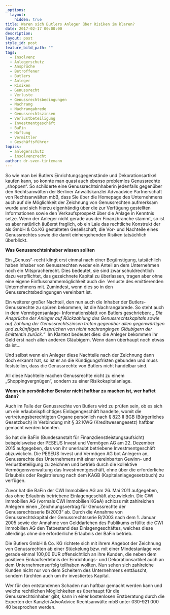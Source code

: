 ```yaml
---
_options:
  layout:
    hidden: true
title: Waren sich Butlers Anleger über Risiken im klaren?
date: 2017-02-17 00:00:00
description:
layout: post
style_id: post
feature_bild_path: ""
tags:
  - Insolvenz
  - Anlegerschutz
  - Ansprüche
  - Betroffener
  - Butlers
  - Anleger
  - Risiken
  - Genussrecht
  - Verluste
  - Genussrechtsbedingungen
  - Nachrang
  - Nachrangabrede
  - Genussrechtszinsen
  - Verlustbeteiligung
  - Investmentgeschäft
  - BaFin
  - Haftung
  - Vermittler
  - Geschäftsführer
topics:
  - anlegerschutz
  - insolvenzrecht
author: dr-sven-tintemann
---
```



So wie man bei Butlers Einrichtungsgegenstände und Dekorationsartikel kaufen kann, so konnte man quasi auch ebenso problemlos Genussrechte „shoppen“. So schilderte eine Genussrechtsinhaberin jedenfalls gegenüber den Rechtsanwälten der Berliner Anwaltskanzlei Advoadvice Partnerschaft von Rechtsanwälten mbB, dass Sie über die Homepage des Unternehmens auch auf die Möglichkeit der Zeichnung von Genussrechten aufmerksam wurde und sich hierzu eigenhändig über die zur Verfügung gestellten Informationen sowie den Verkaufsprospekt über die Anlage in Kenntnis setze. Wenn der Anleger nicht gerade aus der Finanzbranche stammt, so ist es aber natürlich äußerst fraglich, ob ein Laie das rechtliche Konstrukt der als GmbH & Co.KG gestalteten Gesellschaft, die Vor- und Nachteile eines Genussrechtes sowie die damit einhergehenden Risiken tatsächlich überblickt.

**Was Genussrechtsinhaber wissen sollten**

Ein „Genuss“-recht klingt erst einmal nach einer Begünstigung, tatsächlich haben Inhaber von Genussrechten weder ein Anteil an dem Unternehmen noch ein Mitspracherecht. Dies bedeutet, sie sind zwar schuldrechtlich dazu verpflichtet, das gezeichnete Kapital zu überlassen, tragen aber ohne eine eigene Einflussnahmemöglichkeit auch die  Verluste des emittierenden Unternehmens mit. Zumindest, wenn dies so in den Genussrechtsbedingungen vereinbart ist.

Ein weiterer großer Nachteil, den nun auch die Inhaber der Butlers-Genussrechte zu spüren bekommen, ist die Nachrangabrede. So steht auch in dem Vermögensanlage- Informationsblatt von Butlers geschrieben: *„ Die Ansprüche der Anleger auf Rückzahlung des Genussrechtskapitals sowie auf Zahlung der Genussrechtszinsen treten gegenüber allen gegenwärtigen und zukünftigen Ansprüchen von nicht nachrangingen Gläubigern der Emittentin zurück.“*  Im Klartext bedeutet dies: die Anleger bekommen ihr Geld erst nach allen anderen Gläubigern. Wenn dann überhaupt noch etwas da ist…

Und selbst wenn ein Anleger diese Nachteile nach der Zeichnung dann doch erkannt hat, so ist er an die Kündigungsfristen gebunden und muss feststellen, dass die Genussrechte von Butlers nicht handelbar sind.

All diese Nachteile machen Genussrechte nicht zu einem „Shoppingvergnügen“, sondern zu einer Risikokapitalanlage.

**Wenn ein persönlicher Berater nicht haftbar zu machen ist, wer haftet dann?**

Auch im Falle der Genussrechte von Butlers wird zu prüfen sein, ob es sich um ein erlaubnispflichtiges Einlagengeschäft handelte, womit die vertretungsberechtigten Organe persönlich nach § 823 II BGB (Bürgerliches Gesetzbuch) in Verbindung mit § 32 KWG (Kreditwesengesetz) haftbar gemacht werden könnten.

So hat die BaFin (Bundesanstalt für Finanzdienstleistungsaufsicht) beispielsweise der PESEUS Invest und Vermögen AG am 22. Dezember 2015 aufgegeben, das von ihr unerlaubt betriebene Investmentgeschäft abzuwickeln. Die PESEUS Invest und Vermögen AG bot Anlegern an, Genussrechte des Unternehmens mit einer vereinbarten Gewinn- und Verlustbeteiligung zu zeichnen und betrieb durch die kollektive Vermögensverwaltung das Investmentgeschäft, ohne über die erforderliche Erlaubnis oder Registrierung nach dem KAGB (Kapitalanlagegesetzbuch) zu verfügen.

Zuvor hat die BaFin der CWI Immobilien AG am 26. Mai 2011 aufgegeben, das ohne Erlaubnis betriebene Einlagengeschäft abzuwickeln. Die CWI Immobilien AG (vormals CWI Immobilien KGaA) schloss mit zahlreichen Anlegern einen „Zeichnungsvertrag für Genussrechte der Genussrechtsserie B/2003“ ab. Durch die Annahme von Genussrechtskapital der Genussrechtsserie B/2003 nach dem 1. Januar 2005 sowie der Annahme von Gelddarlehen des Publikums erfüllte die CWI Immobilien AG den Tatbestand des Einlagengeschäftes, welches diese allerdings ohne die erforderliche Erlaubnis der BaFin betrieb.

Die Butlers GmbH & Co. KG richtete sich mit ihrem Angebot der Zeichnung von Genussrechten ab einer Stückelung bzw. mit einer Mindestanlage von gerade einmal 100,00 EUR offensichtlich an ihre Kunden, die neben dem positiven Einkaufserlebnis der Einrichtungs- und Dekorationsartikel auch an dem Unternehmenserfolg teilhaben wollten. Nun sehen sich zahlreiche Kunden nicht nur von dem Scheitern des Unternehmens enttäuscht, sondern fürchten auch um ihr investiertes Kapital.

Wer für den entstandenen Schaden nun haftbar gemacht werden kann und welche rechtlichen Möglichkeiten es überhaupt für die Genussrechtsinhaber gibt, kann in einer kostenlosen Erstberatung durch die Experten der Kanzlei AdvoAdvice Rechtsanwälte mbB unter 030-921 000 40 besprochen werden.